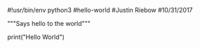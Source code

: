 #!usr/bin/env python3
#hello-world
#Justin Riebow
#10/31/2017

"""Says hello to the world"""

print("Hello World")
